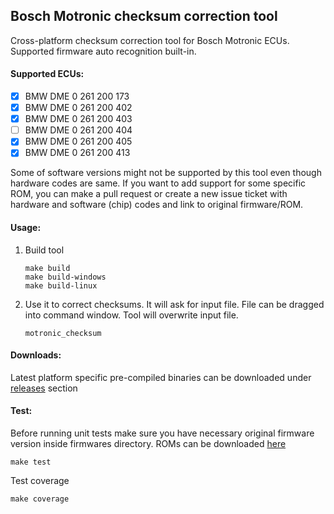 ## Bosch Motronic checksum correction tool

Cross-platform checksum correction tool for Bosch Motronic ECUs. Supported firmware auto recognition built-in.

#### Supported ECUs:

- [x] BMW DME 0 261 200 173
- [x] BMW DME 0 261 200 402
- [x] BMW DME 0 261 200 403
- [ ] BMW DME 0 261 200 404
- [X] BMW DME 0 261 200 405
- [X] BMW DME 0 261 200 413

Some of software versions might not be supported by this tool even though hardware codes are same. If you want to add support for some specific ROM, you can make a pull request or create a new issue ticket with hardware and software (chip) codes and link to original firmware/ROM.

#### Usage:

1. Build tool
    ```
    make build
    make build-windows
    make build-linux
    ```

2. Use it to correct checksums. It will ask for input file. File can be dragged into command window. Tool will overwrite input file.
    ```
    motronic_checksum
    ```

#### Downloads:
Latest platform specific pre-compiled binaries can be downloaded under [releases](https://github.com/matiss/motronic-checksum/releases) section


#### Test:

Before running unit tests make sure you have necessary original firmware version inside firmwares directory. ROMs can be downloaded [here](https://www.dropbox.com/sh/7waxylurxvu9qo1/AADMF_GXHVlr8CWAhL7JcERna?dl=0)
```
make test
```

Test coverage
```
make coverage
```